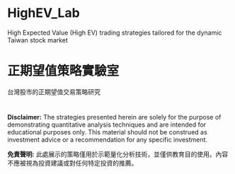 # HighEV_Lab
High Expected Value (High EV) trading strategies tailored for the dynamic Taiwan stock market
&nbsp;

# 正期望值策略實驗室
台灣股市的正期望值交易策略研究
&nbsp;

#
**Disclaimer:** The strategies presented herein are solely for the purpose of demonstrating quantitative analysis techniques and are intended for educational purposes only. This material should not be construed as investment advice or a recommendation for any specific investment.
&nbsp;

**免責聲明:** 此處展示的策略僅用於示範量化分析技術，並僅供教育目的使用。內容不應被視為投資建議或對任何特定投資的推薦。
